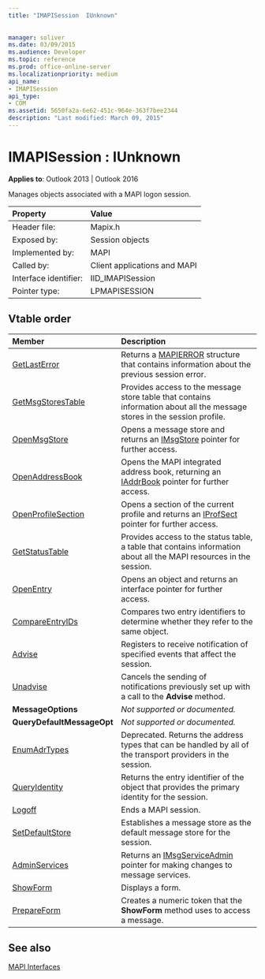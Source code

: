 ```yaml
---
title: "IMAPISession  IUnknown"
 
 
manager: soliver
ms.date: 03/09/2015
ms.audience: Developer
ms.topic: reference
ms.prod: office-online-server
ms.localizationpriority: medium
api_name:
- IMAPISession
api_type:
- COM
ms.assetid: 5650fa2a-6e62-451c-964e-363f7bee2344
description: "Last modified: March 09, 2015"
---
```


# IMAPISession : IUnknown

  
  
**Applies to**: Outlook 2013 | Outlook 2016 
  
Manages objects associated with a MAPI logon session.
  
|Property |Value |
|:-----|:-----|
|Header file:  <br/> |Mapix.h  <br/> |
|Exposed by:  <br/> |Session objects  <br/> |
|Implemented by:  <br/> |MAPI  <br/> |
|Called by:  <br/> |Client applications and MAPI  <br/> |
|Interface identifier:  <br/> |IID_IMAPISession  <br/> |
|Pointer type:  <br/> |LPMAPISESSION  <br/> |
   
## Vtable order

|Member |Description |
|:-----|:-----|
|[GetLastError](imapisession-getlasterror.md) <br/> |Returns a [MAPIERROR](mapierror.md) structure that contains information about the previous session error. |
|[GetMsgStoresTable](imapisession-getmsgstorestable.md) <br/> |Provides access to the message store table that contains information about all the message stores in the session profile. |
|[OpenMsgStore](imapisession-openmsgstore.md) <br/> |Opens a message store and returns an [IMsgStore](imsgstoreimapiprop.md) pointer for further access. |
|[OpenAddressBook](imapisession-openaddressbook.md) <br/> |Opens the MAPI integrated address book, returning an [IAddrBook](iaddrbookimapiprop.md) pointer for further access. |
|[OpenProfileSection](imapisession-openprofilesection.md) <br/> |Opens a section of the current profile and returns an [IProfSect](iprofsectimapiprop.md) pointer for further access. |
|[GetStatusTable](imapisession-getstatustable.md) <br/> |Provides access to the status table, a table that contains information about all the MAPI resources in the session. |
|[OpenEntry](imapisession-openentry.md) <br/> |Opens an object and returns an interface pointer for further access. |
|[CompareEntryIDs](imapisession-compareentryids.md) <br/> |Compares two entry identifiers to determine whether they refer to the same object. |
|[Advise](imapisession-advise.md) <br/> |Registers to receive notification of specified events that affect the session. |
|[Unadvise](imapisession-unadvise.md) <br/> |Cancels the sending of notifications previously set up with a call to the **Advise** method. |
|**MessageOptions** <br/> | *Not supported or documented.*  <br/> |
|**QueryDefaultMessageOpt** <br/> | *Not supported or documented.*  <br/> |
|[EnumAdrTypes](imapisession-enumadrtypes.md) <br/> |Deprecated. Returns the address types that can be handled by all of the transport providers in the session. |
|[QueryIdentity](imapisession-queryidentity.md) <br/> |Returns the entry identifier of the object that provides the primary identity for the session. |
|[Logoff](imapisession-logoff.md) <br/> |Ends a MAPI session. |
|[SetDefaultStore](imapisession-setdefaultstore.md) <br/> |Establishes a message store as the default message store for the session. |
|[AdminServices](imapisession-adminservices.md) <br/> |Returns an [IMsgServiceAdmin](imsgserviceadminiunknown.md) pointer for making changes to message services. |
|[ShowForm](imapisession-showform.md) <br/> |Displays a form. |
|[PrepareForm](imapisession-prepareform.md) <br/> |Creates a numeric token that the **ShowForm** method uses to access a message. |
   
## See also



[MAPI Interfaces](mapi-interfaces.md)

